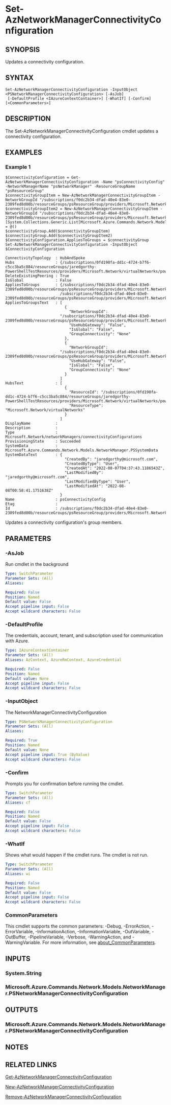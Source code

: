 ﻿---
external help file: Microsoft.Azure.PowerShell.Cmdlets.Network.dll-Help.xml
Module Name: Az.Network
online version: https://learn.microsoft.com/powershell/module/az.network/set-aznetworkmanagerconnectivityconfiguration
schema: 2.0.0
---

# Set-AzNetworkManagerConnectivityConfiguration

## SYNOPSIS
Updates a connectivity configuration.

## SYNTAX

```
Set-AzNetworkManagerConnectivityConfiguration -InputObject <PSNetworkManagerConnectivityConfiguration> [-AsJob]
 [-DefaultProfile <IAzureContextContainer>] [-WhatIf] [-Confirm] [<CommonParameters>]
```

## DESCRIPTION
The Set-AzNetworkManagerConnectivityConfiguration cmdlet updates a connectivity configuration.

## EXAMPLES

### Example 1
```
$ConnectivityConfiguration = Get-AzNetworkManagerConnectivityConfiguration -Name "psConnectivityConfig" -NetworkManagerName "psNetworkManager" -ResourceGroupName "psResourceGroup"
$connectivityGroupItem = New-AzNetworkManagerConnectivityGroupItem -NetworkGroupId "/subscriptions/f0dc2b34-dfad-40e4-83e0-2309fed8d00b/resourceGroups/psResourceGroup/providers/Microsoft.Network/networkManagers/psNetworkManager/networkGroups/psNetworkGroup"
$connectivityGroupItem2 = New-AzNetworkManagerConnectivityGroupItem -NetworkGroupId "/subscriptions/f0dc2b34-dfad-40e4-83e0-2309fed8d00b/resourceGroups/psResourceGroup/providers/Microsoft.Network/networkManagers/psNetworkManager/networkGroups/psNetworkGroup2"
[System.Collections.Generic.List[Microsoft.Azure.Commands.Network.Models.NetworkManager.PSNetworkManagerConnectivityGroupItem]]$connectivityGroup  = @()  
$connectivityGroup.Add($connectivityGroupItem)
$connectivityGroup.Add($connectivityGroupItem2)
$ConnectivityConfiguration.AppliesToGroups = $connectivityGroup
Set-AzNetworkManagerConnectivityConfiguration -InputObject $ConnectivityConfiguration

ConnectivityTopology  : HubAndSpoke
Hubs                  : {/subscriptions/0fd190fa-dd1c-4724-b7f6-c5cc3ba5c884/resourceGroups/jaredgorthy-PowerShellTestResources/providers/Microsoft.Network/virtualNetworks/powerShellTestVnetHub}
DeleteExistingPeering : True
IsGlobal              : False
AppliesToGroups       : {/subscriptions/f0dc2b34-dfad-40e4-83e0-2309fed8d00b/resourceGroups/psResourceGroup/providers/Microsoft.Network/networkManagers/psNetworkManager/networkGroups/psNetworkGroup,
                        /subscriptions/f0dc2b34-dfad-40e4-83e0-2309fed8d00b/resourceGroups/psResourceGroup/providers/Microsoft.Network/networkManagers/psNetworkManager/networkGroups/psNetworkGroup2}
AppliesToGroupsText   : [
                          {
                            "NetworkGroupId":
                        "/subscriptions/f0dc2b34-dfad-40e4-83e0-2309fed8d00b/resourceGroups/psResourceGroup/providers/Microsoft.Network/networkManagers/psNetworkManager/networkGroups/psNetworkGroup",
                            "UseHubGateway": "False",
                            "IsGlobal": "False",
                            "GroupConnectivity": "None"
                          },
                          {
                            "NetworkGroupId":
                        "/subscriptions/f0dc2b34-dfad-40e4-83e0-2309fed8d00b/resourceGroups/psResourceGroup/providers/Microsoft.Network/networkManagers/psNetworkManager/networkGroups/psNetworkGroup2",
                            "UseHubGateway": "False",
                            "IsGlobal": "False",
                            "GroupConnectivity": "None"
                          }
                        ]
HubsText              : [
                          {
                            "ResourceId": "/subscriptions/0fd190fa-dd1c-4724-b7f6-c5cc3ba5c884/resourceGroups/jaredgorthy-PowerShellTestResources/providers/Microsoft.Network/virtualNetworks/powerShellTestVnetHub",
                            "ResourceType": "Microsoft.Network/virtualNetworks"
                          }
                        ]
DisplayName           :
Description           :
Type                  : Microsoft.Network/networkManagers/connectivityConfigurations
ProvisioningState     : Succeeded
SystemData            : Microsoft.Azure.Commands.Network.Models.NetworkManager.PSSystemData
SystemDataText        : {
                          "CreatedBy": "jaredgorthy@microsoft.com",
                          "CreatedByType": "User",
                          "CreatedAt": "2022-08-07T04:37:43.1186543Z",
                          "LastModifiedBy": "jaredgorthy@microsoft.com",
                          "LastModifiedByType": "User",
                          "LastModifiedAt": "2022-08-08T00:58:41.1751638Z"
                        }
Name                  : psConnectivityConfig
Etag                  :
Id                    : /subscriptions/f0dc2b34-dfad-40e4-83e0-2309fed8d00b/resourceGroups/psResourceGroup/providers/Microsoft.Network/networkManagers/psNetworkManager/connectivityConfigurations/psConnectivityConfig
```

Updates a connectivity configuration's group members.

## PARAMETERS

### -AsJob
Run cmdlet in the background

```yaml
Type: SwitchParameter
Parameter Sets: (All)
Aliases:

Required: False
Position: Named
Default value: False
Accept pipeline input: False
Accept wildcard characters: False
```

### -DefaultProfile
The credentials, account, tenant, and subscription used for communication with Azure.

```yaml
Type: IAzureContextContainer
Parameter Sets: (All)
Aliases: AzContext, AzureRmContext, AzureCredential

Required: False
Position: Named
Default value: None
Accept pipeline input: False
Accept wildcard characters: False
```

### -InputObject
The NetworkManagerConnectivityConfiguration

```yaml
Type: PSNetworkManagerConnectivityConfiguration
Parameter Sets: (All)
Aliases:

Required: True
Position: Named
Default value: None
Accept pipeline input: True (ByValue)
Accept wildcard characters: False
```

### -Confirm
Prompts you for confirmation before running the cmdlet.

```yaml
Type: SwitchParameter
Parameter Sets: (All)
Aliases: cf

Required: False
Position: Named
Default value: False
Accept pipeline input: False
Accept wildcard characters: False
```

### -WhatIf
Shows what would happen if the cmdlet runs.
The cmdlet is not run.

```yaml
Type: SwitchParameter
Parameter Sets: (All)
Aliases: wi

Required: False
Position: Named
Default value: False
Accept pipeline input: False
Accept wildcard characters: False
```

### CommonParameters
This cmdlet supports the common parameters: -Debug, -ErrorAction, -ErrorVariable, -InformationAction, -InformationVariable, -OutVariable, -OutBuffer, -PipelineVariable, -Verbose, -WarningAction, and -WarningVariable. For more information, see [about_CommonParameters](http://go.microsoft.com/fwlink/?LinkID=113216).

## INPUTS

### System.String
### Microsoft.Azure.Commands.Network.Models.NetworkManager.PSNetworkManagerConnectivityConfiguration
## OUTPUTS

### Microsoft.Azure.Commands.Network.Models.NetworkManager.PSNetworkManagerConnectivityConfiguration
## NOTES

## RELATED LINKS

[Get-AzNetworkManagerConnectivityConfiguration]()

[New-AzNetworkManagerConnectivityConfiguration]()

[Remove-AzNetworkManagerConnectivityConfiguration]()


